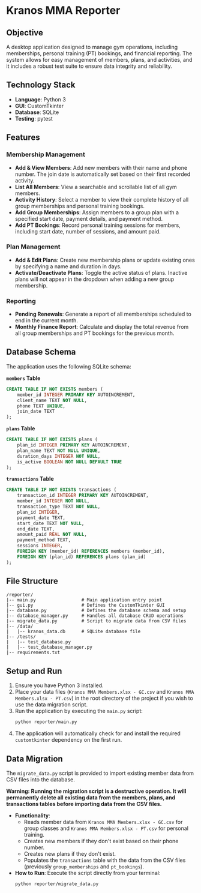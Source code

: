 # Kranos MMA Reporter

## Objective
A desktop application designed to manage gym operations, including memberships, personal training (PT) bookings, and financial reporting. The system allows for easy management of members, plans, and activities, and it includes a robust test suite to ensure data integrity and reliability.

## Technology Stack
* **Language**: Python 3
* **GUI**: CustomTkinter
* **Database**: SQLite
* **Testing**: pytest

## Features

### Membership Management
* **Add & View Members**: Add new members with their name and phone number. The join date is automatically set based on their first recorded activity.
* **List All Members**: View a searchable and scrollable list of all gym members.
* **Activity History**: Select a member to view their complete history of all group memberships and personal training bookings.
* **Add Group Memberships**: Assign members to a group plan with a specified start date, payment details, and payment method.
* **Add PT Bookings**: Record personal training sessions for members, including start date, number of sessions, and amount paid.

### Plan Management
* **Add & Edit Plans**: Create new membership plans or update existing ones by specifying a name and duration in days.
* **Activate/Deactivate Plans**: Toggle the active status of plans. Inactive plans will not appear in the dropdown when adding a new group membership.

### Reporting
* **Pending Renewals**: Generate a report of all memberships scheduled to end in the current month.
* **Monthly Finance Report**: Calculate and display the total revenue from all group memberships and PT bookings for the previous month.

## Database Schema
The application uses the following SQLite schema:

**`members` Table**
```sql
CREATE TABLE IF NOT EXISTS members (
    member_id INTEGER PRIMARY KEY AUTOINCREMENT,
    client_name TEXT NOT NULL,
    phone TEXT UNIQUE,
    join_date TEXT
);
```

**`plans` Table**
```sql
CREATE TABLE IF NOT EXISTS plans (
    plan_id INTEGER PRIMARY KEY AUTOINCREMENT,
    plan_name TEXT NOT NULL UNIQUE,
    duration_days INTEGER NOT NULL,
    is_active BOOLEAN NOT NULL DEFAULT TRUE
);
```

**`transactions` Table**
```sql
CREATE TABLE IF NOT EXISTS transactions (
    transaction_id INTEGER PRIMARY KEY AUTOINCREMENT,
    member_id INTEGER NOT NULL,
    transaction_type TEXT NOT NULL,
    plan_id INTEGER,
    payment_date TEXT,
    start_date TEXT NOT NULL,
    end_date TEXT,
    amount_paid REAL NOT NULL,
    payment_method TEXT,
    sessions INTEGER,
    FOREIGN KEY (member_id) REFERENCES members (member_id),
    FOREIGN KEY (plan_id) REFERENCES plans (plan_id)
);
```

## File Structure
```
/reporter/
|-- main.py                 # Main application entry point
|-- gui.py                  # Defines the CustomTkinter GUI
|-- database.py             # Defines the database schema and setup
|-- database_manager.py     # Handles all database CRUD operations
|-- migrate_data.py         # Script to migrate data from CSV files
|-- /data/
|   |-- kranos_data.db      # SQLite database file
|-- /tests/
|   |-- test_database.py
|   |-- test_database_manager.py
|-- requirements.txt
```

## Setup and Run
1.  Ensure you have Python 3 installed.
2.  Place your data files (`Kranos MMA Members.xlsx - GC.csv` and `Kranos MMA Members.xlsx - PT.csv`) in the root directory of the project if you wish to use the data migration script.
3.  Run the application by executing the `main.py` script:
    ```bash
    python reporter/main.py
    ```
4.  The application will automatically check for and install the required `customtkinter` dependency on the first run.

## Data Migration
The `migrate_data.py` script is provided to import existing member data from CSV files into the database.

**Warning: Running the migration script is a destructive operation. It will permanently delete all existing data from the members, plans, and transactions tables before importing data from the CSV files.**

* **Functionality**:
    * Reads member data from `Kranos MMA Members.xlsx - GC.csv` for group classes and `Kranos MMA Members.xlsx - PT.csv` for personal training.
    * Creates new members if they don't exist based on their phone number.
    * Creates new plans if they don't exist.
    * Populates the `transactions` table with the data from the CSV files (previously `group_memberships` and `pt_bookings`).
* **How to Run**:
    Execute the script directly from your terminal:
    ```bash
    python reporter/migrate_data.py
    ```
